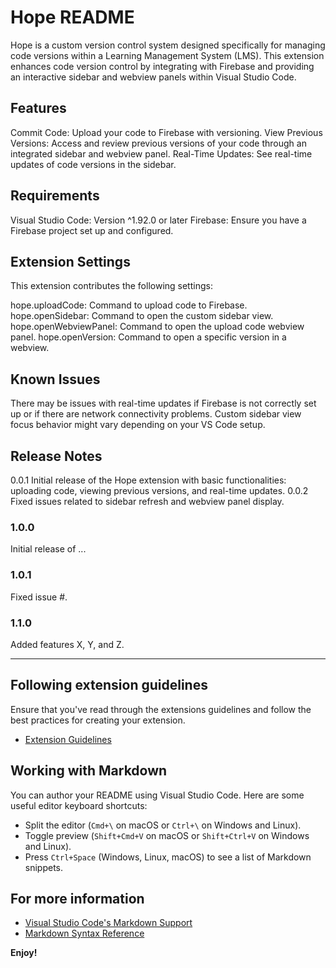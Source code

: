 # Hope README

Hope is a custom version control system designed specifically for managing code versions within a Learning Management System (LMS). This extension enhances code version control by integrating with Firebase and providing an interactive sidebar and webview panels within Visual Studio Code.

## Features

Commit Code: Upload your code to Firebase with versioning.
View Previous Versions: Access and review previous versions of your code through an integrated sidebar and webview panel.
Real-Time Updates: See real-time updates of code versions in the sidebar.

## Requirements

Visual Studio Code: Version ^1.92.0 or later
Firebase: Ensure you have a Firebase project set up and configured.

## Extension Settings

This extension contributes the following settings:

hope.uploadCode: Command to upload code to Firebase.
hope.openSidebar: Command to open the custom sidebar view.
hope.openWebviewPanel: Command to open the upload code webview panel.
hope.openVersion: Command to open a specific version in a webview.

## Known Issues

There may be issues with real-time updates if Firebase is not correctly set up or if there are network connectivity problems.
Custom sidebar view focus behavior might vary depending on your VS Code setup.

## Release Notes

0.0.1
Initial release of the Hope extension with basic functionalities: uploading code, viewing previous versions, and real-time updates.
0.0.2
Fixed issues related to sidebar refresh and webview panel display.

### 1.0.0

Initial release of ...

### 1.0.1

Fixed issue #.

### 1.1.0

Added features X, Y, and Z.

---

## Following extension guidelines

Ensure that you've read through the extensions guidelines and follow the best practices for creating your extension.

- [Extension Guidelines](https://code.visualstudio.com/api/references/extension-guidelines)

## Working with Markdown

You can author your README using Visual Studio Code. Here are some useful editor keyboard shortcuts:

- Split the editor (`Cmd+\` on macOS or `Ctrl+\` on Windows and Linux).
- Toggle preview (`Shift+Cmd+V` on macOS or `Shift+Ctrl+V` on Windows and Linux).
- Press `Ctrl+Space` (Windows, Linux, macOS) to see a list of Markdown snippets.

## For more information

- [Visual Studio Code's Markdown Support](http://code.visualstudio.com/docs/languages/markdown)
- [Markdown Syntax Reference](https://help.github.com/articles/markdown-basics/)

**Enjoy!**
